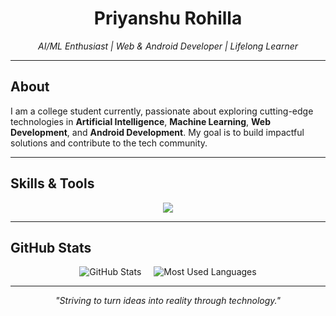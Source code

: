 <h1 align="center">Priyanshu Rohilla</h1>

<p align="center">
  <em>AI/ML Enthusiast | Web & Android Developer | Lifelong Learner</em>
</p>

---

## About

I am a college student currently, passionate about exploring cutting-edge technologies in **Artificial Intelligence**, **Machine Learning**, **Web Development**, and **Android Development**. My goal is to build impactful solutions and contribute to the tech community.

---

## Skills & Tools

<p align="center">
  <img src="https://skillicons.dev/icons?i=python,anaconda,mysql,flask,html,css,js,figma,git,github,vscode" />
</p>

---

## GitHub Stats

<p align="center" style="display: flex; justify-content: center; gap: 20px; align-items: center;">
    <img src="https://github-readme-stats.vercel.app/api?username=priyanshu14012003&show_icons=true&theme=midnight-purple&hide_border=true" alt="GitHub Stats" style="max-width: 100%; height: auto;" />
    <img src="https://github-readme-stats.vercel.app/api/top-langs/?username=priyanshu14012003&layout=compact&theme=midnight-purple&hide_border=true&card_width=400" alt="Most Used Languages" style="max-width: 100%; height: auto;" />
</p>

---

<p align="center">
  <em>"Striving to turn ideas into reality through technology."</em>
</p>

